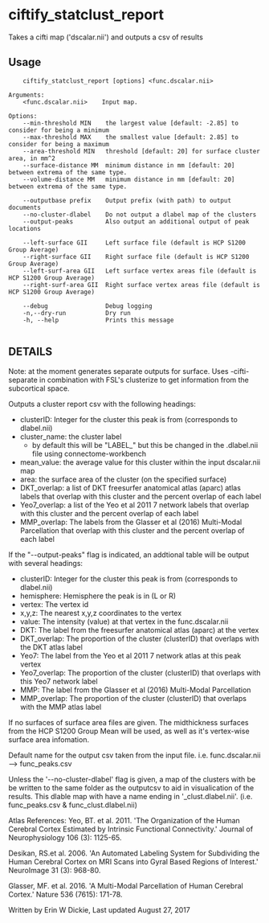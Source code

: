 # ciftify_statclust_report

Takes a cifti map ('dscalar.nii') and outputs a csv of results

## Usage
```
    ciftify_statclust_report [options] <func.dscalar.nii>

Arguments:
    <func.dscalar.nii>    Input map.

Options:
    --min-threshold MIN    the largest value [default: -2.85] to consider for being a minimum
    --max-threshold MAX    the smallest value [default: 2.85] to consider for being a maximum
    --area-threshold MIN   threshold [default: 20] for surface cluster area, in mm^2
    --surface-distance MM  minimum distance in mm [default: 20] between extrema of the same type.
    --volume-distance MM   minimum distance in mm [default: 20] between extrema of the same type.

    --outputbase prefix    Output prefix (with path) to output documents
    --no-cluster-dlabel    Do not output a dlabel map of the clusters
    --output-peaks         Also output an additional output of peak locations

    --left-surface GII     Left surface file (default is HCP S1200 Group Average)
    --right-surface GII    Right surface file (default is HCP S1200 Group Average)
    --left-surf-area GII   Left surface vertex areas file (default is HCP S1200 Group Average)
    --right-surf-area GII  Right surface vertex areas file (default is HCP S1200 Group Average)

    --debug                Debug logging
    -n,--dry-run           Dry run
    -h, --help             Prints this message


```

## DETAILS

Note: at the moment generates separate outputs for surface.
Uses -cifti-separate in combination with FSL's clusterize to get information from
the subcortical space.

Outputs a cluster report csv with the following headings:
  + clusterID: Integer for the cluster this peak is from (corresponds to dlabel.nii)
  + cluster_name: the cluster label
    + by default this will be "LABEL_<clusterID>" but this be changed
      in the .dlabel.nii file using connectome-workbench
  + mean_value: the average value for this cluster within the input dscalar.nii map
  + area: the surface area of the cluster (on the specified surface)
  + DKT_overlap: a list of DKT freesurfer anatomical atlas (aparc) atlas labels
     that overlap with this cluster and the percent overlap of each label
  + Yeo7_overlap: a list of the Yeo et al 2011 7 network labels that overlap
     with this cluster and the percent overlap of each label
  + MMP_overlap: The labels from the Glasser et al (2016) Multi-Modal Parcellation
     that overlap with this cluster and the percent overlap of each label

If the "--output-peaks" flag is indicated, an addtional table will be output
with several headings:
  + clusterID: Integer for the cluster this peak is from (corresponds to dlabel.nii)
  + hemisphere: Hemisphere the peak is in (L or R)
  + vertex: The vertex id
  + x,y,z: The nearest x,y,z coordinates to the vertex
  + value: The intensity (value) at that vertex in the func.dscalar.nii
  + DKT: The label from the freesurfer anatomical atlas (aparc) at the vertex
  + DKT_overlap: The proportion of the cluster (clusterID) that overlaps with the DKT atlas label
  + Yeo7: The label from the Yeo et al 2011 7 network atlas at this peak vertex
  + Yeo7_overlap: The proportion of the cluster (clusterID) that overlaps with this Yeo7 network label
  + MMP: The label from the Glasser et al (2016) Multi-Modal Parcellation
  + MMP_overlap: The proportion of the cluster (clusterID) that overlaps with the MMP atlas label

If no surfaces of surface area files are given. The midthickness surfaces from
the HCP S1200 Group Mean will be used, as well as it's vertex-wise
surface area infomation.

Default name for the output csv taken from the input file.
i.e. func.dscalar.nii --> func_peaks.csv

Unless the '--no-cluster-dlabel' flag is given, a map of the clusters with be
be written to the same folder as the outputcsv to aid in visualication of the results.
This dlable map with have a name ending in '_clust.dlabel.nii'.
(i.e. func_peaks.csv & func_clust.dlabel.nii)

Atlas References:
Yeo, BT. et al. 2011. 'The Organization of the Human Cerebral Cortex
Estimated by Intrinsic Functional Connectivity.' Journal of Neurophysiology
106 (3): 1125-65.

Desikan, RS.et al. 2006. 'An Automated Labeling System for Subdividing the
Human Cerebral Cortex on MRI Scans into Gyral Based Regions of Interest.'
NeuroImage 31 (3): 968-80.

Glasser, MF. et al. 2016. 'A Multi-Modal Parcellation of Human Cerebral Cortex.'
Nature 536 (7615): 171-78.

Written by Erin W Dickie, Last updated August 27, 2017

